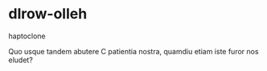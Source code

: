 # dlrow-olleh

haptoclone

Quo usque tandem abutere C patientia nostra, quamdiu etiam iste furor nos eludet?
